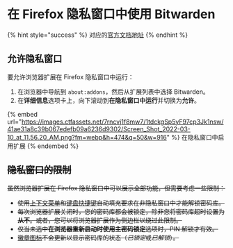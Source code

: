 # 在 Firefox 隐私窗口中使用 Bitwarden

{% hint style="success" %}
对应的[官方文档地址](https://bitwarden.com/help/private-mode/)
{% endhint %}

## 允许隐私窗口 <a href="#allow-private-windows" id="allow-private-windows"></a>

要允许浏览器扩展在 Firefox 隐私窗口中运行：

1. 在浏览器中导航到 `about:addons`，然后从扩展列表中选择 Bitwarden。
2. 在**详细信息**选项卡上，向下滚动到**在隐私窗口中运行**并切换为**允许**。

{% embed url="https://images.ctfassets.net/7rncvj1f8mw7/1tdckgSp5yF97cp3Jk1nsw/41ae31a8c39b067edefb09a6236d9302/Screen_Shot_2022-03-10_at_11.56.20_AM.png?fm=webp&h=474&q=50&w=916" %}
在隐私窗口中启用扩展
{% endembed %}

## ~~隐私窗口的限制~~ <a href="#limitations-in-private-windows" id="limitations-in-private-windows"></a>

~~虽然浏览器扩展在 Firefox 隐私窗口中可以展示全部功能，但需要考虑一些限制：~~

* ~~使用~~[~~上下文菜单~~](../password-manager/auto-fill/auto-fill-basics/auto-fill-logins-in-browser-extensions.md#using-the-context-menu)~~和~~[~~键盘快捷键~~](../password-manager/auto-fill/auto-fill-basics/auto-fill-logins-in-browser-extensions.md#using-keyboard-shortcuts)~~自动填充要求在非隐私窗口中才能解锁密码库。~~
* ~~每次浏览器扩展关闭时，您的密码库都会被锁定，除非您将密码库超时设置为**从不**。或者，您可以将浏览器扩展作为侧边栏以绕过此限制。~~
* ~~仅当未选中**在浏览器重新启动时使用主密码锁定**选项时，PIN 解锁才有效。~~
* [~~徽章图标~~](../password-manager/auto-fill/auto-fill-basics/auto-fill-logins-in-browser-extensions.md)~~不会更新以显示密码库的状态（_已锁&#x5B9A;_&#x6216;_已解锁_）。~~
